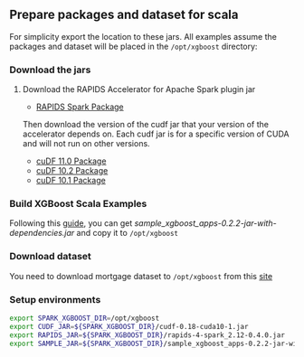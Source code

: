## Prepare packages and dataset for scala

For simplicity export the location to these jars. All examples assume the packages and dataset will be placed in the `/opt/xgboost` directory:

### Download the jars

1. Download the RAPIDS Accelerator for Apache Spark plugin jar
   * [RAPIDS Spark Package](https://repo1.maven.org/maven2/com/nvidia/rapids-4-spark_2.12/0.4.0/rapids-4-spark_2.12-0.4.0.jar)
  
   Then download the version of the cudf jar that your version of the accelerator depends on. Each cudf jar is for a specific version of CUDA and will not run on other versions.

     * [cuDF 11.0 Package](https://repo1.maven.org/maven2/ai/rapids/cudf/0.18/cudf-0.18-cuda11.jar)
     * [cuDF 10.2 Package](https://repo1.maven.org/maven2/ai/rapids/cudf/0.18/cudf-0.18-cuda10-2.jar)
     * [cuDF 10.1 Package](https://repo1.maven.org/maven2/ai/rapids/cudf/0.18/cudf-0.18-cuda10-1.jar)

### Build XGBoost Scala Examples

Following this [guide](/getting-started-guides/building-sample-apps/scala.md), you can get *sample_xgboost_apps-0.2.2-jar-with-dependencies.jar* and copy it to `/opt/xgboost`

### Download dataset

You need to download mortgage dataset to `/opt/xgboost` from this [site](https://rapidsai.github.io/demos/datasets/mortgage-data)

### Setup environments

``` bash
export SPARK_XGBOOST_DIR=/opt/xgboost
export CUDF_JAR=${SPARK_XGBOOST_DIR}/cudf-0.18-cuda10-1.jar
export RAPIDS_JAR=${SPARK_XGBOOST_DIR}/rapids-4-spark_2.12-0.4.0.jar
export SAMPLE_JAR=${SPARK_XGBOOST_DIR}/sample_xgboost_apps-0.2.2-jar-with-dependencies.jar
```
